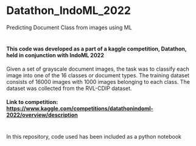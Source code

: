 # Datathon_IndoML_2022
Predicting Document Class from images using ML
#
#### This code was developed as a part of a kaggle competition, Datathon, held in conjunction with IndoML 2022 <br>
Given a set of grayscale document images, the task was to classify each image into one of the 16 classes or document types. 
The training dataset consists of 16000 images with 1000 images belonging to each class. The dataset was collected from the RVL-CDIP dataset.
#### Link to competition: <a>https://www.kaggle.com/competitions/datathonindoml-2022/overview/description</a>
#
In this repository, code used has been included as a python notebook
